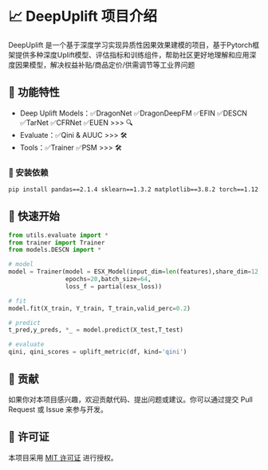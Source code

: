 # 📈 DeepUplift 项目介绍
DeepUplift 是一个基于深度学习实现异质性因果效果建模的项目，基于Pytorch框架提供多种深度Uplift模型、评估指标和训练组件，帮助社区更好地理解和应用深度因果模型，解决权益补贴/商品定价/供需调节等工业界问题

## 🌟 功能特性
- Deep Uplift Models：✅DragonNet ✅DragonDeepFM ✅EFIN ✅DESCN ✅TarNet ✅CFRNet ✅EUEN >>> 🔍 
- Evaluate：✅Qini & AUUC  >>> 🛠
- Tools：✅Trainer ✅PSM  >>> 🛠

### 🔧 安装依赖
```bash
pip install pandas==2.1.4 sklearn==1.3.2 matplotlib==3.8.2 torch==1.12.1 geomloss==0.2.6
```

## 🚀 快速开始
```python
from utils.evaluate import *
from trainer import Trainer
from models.DESCN import *

# model
model = Trainer(model = ESX_Model(input_dim=len(features),share_dim=12,base_dim=12),
                epochs=20,batch_size=64,
                loss_f = partial(esx_loss))

# fit
model.fit(X_train, Y_train, T_train,valid_perc=0.2)

# predict
t_pred,y_preds, *_ = model.predict(X_test,T_test)

# evaluate
qini, qini_scores = uplift_metric(df, kind='qini')
```

## 🤝 贡献
如果你对本项目感兴趣，欢迎贡献代码、提出问题或建议。你可以通过提交 Pull Request 或 Issue 来参与开发。

## 📄 许可证
本项目采用 [MIT 许可证](LICENSE) 进行授权。
